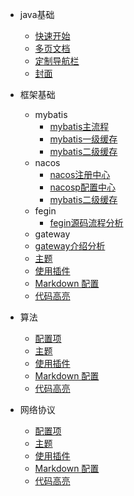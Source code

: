 * java基础
  * [快速开始](java/README.md)
  * [多页文档](zh-cn/more-pages.md)
  * [定制导航栏](zh-cn/custom-navbar.md)
  * [封面](zh-cn/cover.md)


* 框架基础
  * mybatis
    * [mybatis主流程](framework/mybatis.md)
    * [mybatis一级缓存](framework/mybatisSession.md)
    * [mybatis二级缓存](framework/mybatisSession.md)
  * nacos
    * [nacos注册中心](framework/nacos.md)
    * [nacosp配置中心](framework/nacoosConfig.md)
    * [mybatis二级缓存](framework/mybatisSession.md)
  * fegin
    * [fegin源码流程分析](framework/Fegin源码分析.md)
  * gateway
   * [gateway介绍分析](framework/SpringGateway.md)
  * [主题](zh-cn/themes.md)
  * [使用插件](zh-cn/plugins.md)
  * [Markdown 配置](zh-cn/markdown.md)
  * [代码高亮](zh-cn/language-highlight.md)

* 算法
  * [配置项](zh-cn/configuration.md)
  * [主题](zh-cn/themes.md)
  * [使用插件](zh-cn/plugins.md)
  * [Markdown 配置](zh-cn/markdown.md)
  * [代码高亮](zh-cn/language-highlight.md)

* 网络协议
  * [配置项](zh-cn/configuration.md)
  * [主题](zh-cn/themes.md)
  * [使用插件](zh-cn/plugins.md)
  * [Markdown 配置](zh-cn/markdown.md)
  * [代码高亮](zh-cn/language-highlight.md)